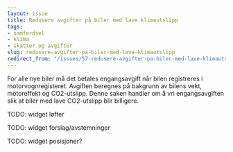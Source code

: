 ```yaml
---
layout: issue
title: Redusere avgifter på biler med lave klimautslipp
tags:
- samferdsel
- klima
- skatter og avgifter
slug: redusere-avgifter-pa-biler-med-lave-klimautslipp
redirect_from: "/issues/57-redusere-avgifter-pa-biler-med-lave-klimautslipp"
---
```


For alle nye biler må det betales engangsavgift når bilen registreres i motorvognregisteret. Avgiften beregnes på bakgrunn av bilens vekt, motoreffekt og CO2-utslipp. Denne saken handler om å vri engangsavgiften slik at biler med lave CO2-utslipp blir billigere.

TODO: widget løfter

TODO: widget forslag/avstemninger

TODO: widget posisjoner?

